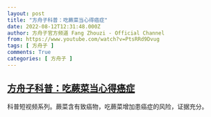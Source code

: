 ```yaml
---
layout: post
title: "方舟子科普：吃蕨菜当心得癌症"
date: 2022-08-12T12:31:48.000Z
author: 方舟子官方频道 Fang Zhouzi - Official Channel
from: https://www.youtube.com/watch?v=PtsRRd9Dvug
tags: [ 方舟子 ]
comments: True
categories: [ 方舟子 ]
---
```

<!--1660307508000-->
[方舟子科普：吃蕨菜当心得癌症](https://www.youtube.com/watch?v=PtsRRd9Dvug)
------

<div>
科普短视频系列。蕨菜含有致癌物，吃蕨菜增加患癌症的风险，证据充分。
</div>
